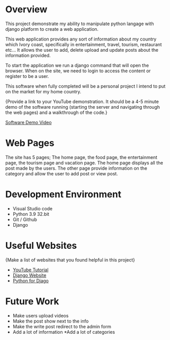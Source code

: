 # Overview

This project demonstrate my ability to manipulate python langage with django platform to create a web application.

This web application provides any sort of information about my country which Ivory coast, specifically in entertainment, travel, tourism, restaurant etc... It allows the user to add, delete upload and update posts about the information provided. 

To start the application we run a django command that will open the browser. When on the site, we need to login to access the content or register to be a user.


This software when fully completed will be a personal project I intend to put on the market for my home country.

{Provide a link to your YouTube demonstration.  It should be a 4-5 minute demo of the software running (starting the server and navigating through the web pages) and a walkthrough of the code.}

[Software Demo Video]()

# Web Pages

The site has 5 pages; The home page, the food page, the entertainment page, the tourism page and vacation page. The home page displays all the post made by the users. The other page provide information on the category  and allow the user to add post or view post.

# Development Environment

* Visual Studio code
* Python 3.9 32.bit
* Git / Github
* Django

# Useful Websites

{Make a list of websites that you found helpful in this project}
* [YouTube Tutorial ](https://www.youtube.com/watch?v=UmljXZIypDc)
* [Django Website](https://www.djangoproject.com/)
* [Python for Djago](https://realpython.com/get-started-with-django-1/)



# Future Work

* Make users upload videos
* Make the post show next to the info
* Make the write post redirect to the admin form
* Add a lot of information
*Add a lot of categories